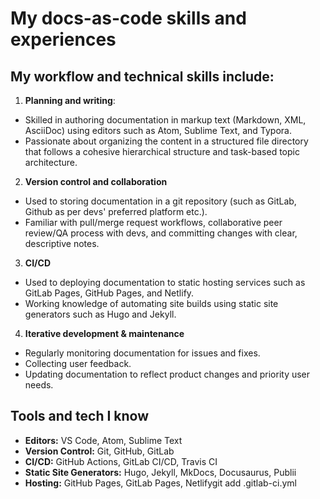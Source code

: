 # My docs-as-code skills and experiences

## My workflow and technical skills include:
1. **Planning and writing**:
- Skilled in authoring documentation in markup text (Markdown, XML, AsciiDoc) using editors such as Atom, Sublime Text, and Typora.
- Passionate about organizing the content in a structured file directory that follows a cohesive hierarchical structure and task-based topic architecture.
2. **Version control and collaboration** 
- Used to storing documentation in a git repository (such as GitLab, Github as per devs' preferred platform etc.).
- Familiar with pull/merge request workflows, collaborative peer review/QA process with devs, and committing changes with clear, descriptive notes. 
3. **CI/CD**
- Used to deploying documentation to static hosting services such as GitLab Pages, GitHub Pages, and Netlify.
- Working knowledge of automating site builds using static site generators such as Hugo and Jekyll.
4. **Iterative development & maintenance**
- Regularly monitoring documentation for issues and fixes.
- Collecting user feedback.
- Updating documentation to reflect product changes and priority user needs.

## Tools and tech I know

- **Editors:** VS Code, Atom, Sublime Text
- **Version Control:** Git, GitHub, GitLab
- **CI/CD:** GitHub Actions, GitLab CI/CD, Travis CI
- **Static Site Generators:** Hugo, Jekyll, MkDocs, Docusaurus, Publii
- **Hosting:** GitHub Pages, GitLab Pages, Netlifygit add .gitlab-ci.yml
